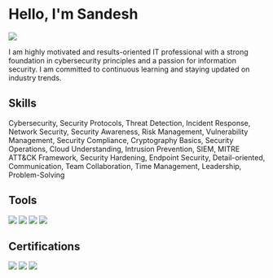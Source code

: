 # Hello, I'm Sandesh
<a href="https://linkedin.com/in/sandeshgrg/"><img src="https://img.shields.io/badge/-LinkedIn-0072b1?&style=for-the-badge&logo=linkedin&logoColor=white" /></a>


I am highly motivated and results-oriented IT professional with a strong foundation in cybersecurity principles and a passion for information security. I am committed to continuous learning and staying updated on industry trends.


## Skills

Cybersecurity,            Security Protocols,            Threat Detection,            Incident Response,            Network Security,
Security Awareness,       Risk Management,               Vulnerability Management,    Security Compliance,          Cryptography Basics,
Security Operations,      Cloud Understanding,           Intrusion Prevention,        SIEM,                         MITRE ATT&CK Framework,
Security Hardening,       Endpoint Security,             Detail-oriented,             Communication,                Team Collaboration,
Time Management,          Leadership,                  Problem-Solving 

## Tools
<div>
    <img src="https://img.shields.io/badge/-Wireshark-1679A7?&style=for-the-badge&logo=&logoColor=white" />
    <img src="https://img.shields.io/badge/-Nmap-EF3B2D?&style=for-the-badge&logo=Suricata&logoColor=white" />
    <img src="https://img.shields.io/badge/-Splunk-D9664C?&style=for-the-badge&logo=Splunk&logoColor=white" />
    <img src="https://img.shields.io/badge/-Nessus-00A4EF?&style=for-the-badge&logo=&logoColor=white" />
</div>


## Certifications
<div>
<img src="https://img.shields.io/badge/-Certified in Cybersecurity (CC)-4D4D4D?&style=for-the-badge&logo=&logoColor=white" />
<img src="https://img.shields.io/badge/-Google Cybersecurity by Google-006400?&style=for-the-badge&logoColor=white" />
<img src="https://img.shields.io/badge/-Blue Team Junior Analyst -000080?&style=for-the-badge&logoColor=white" />
</div>

